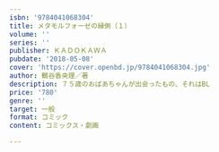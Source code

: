 ```yaml
---
isbn: '9784041068304'
title: メタモルフォーゼの縁側（１）
volume: ''
series: ''
publisher: ＫＡＤＯＫＡＷＡ
pubdate: '2018-05-08'
cover: 'https://cover.openbd.jp/9784041068304.jpg'
author: 鶴谷香央理／著
description: ７５歳のおばあちゃんが出会ったもの、それはBL
price: '780'
genre: ''
target: 一般
format: コミック
content: コミックス・劇画

---
```

